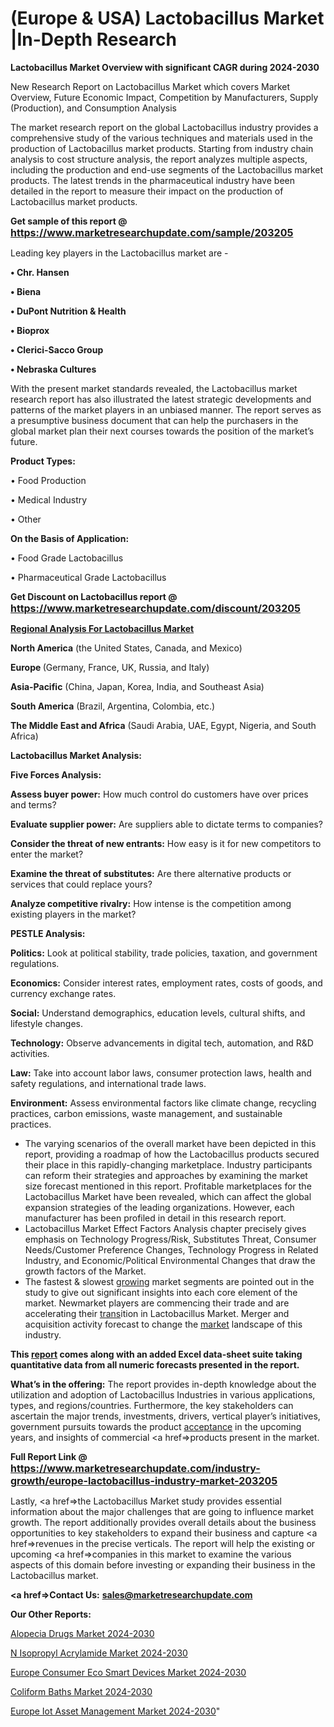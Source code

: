 # (Europe & USA) Lactobacillus Market |In-Depth Research

<strong>Lactobacillus Market Overview with significant CAGR during 2024-2030</strong>

New Research Report on Lactobacillus Market which covers Market Overview, Future Economic Impact, Competition by Manufacturers, Supply (Production), and Consumption Analysis

The market research report on the global Lactobacillus industry provides a comprehensive study of the various techniques and materials used in the production of Lactobacillus market products. Starting from industry chain analysis to cost structure analysis, the report analyzes multiple aspects, including the production and end-use segments of the Lactobacillus market products. The latest trends in the pharmaceutical industry have been detailed in the report to measure their impact on the production of Lactobacillus market products.

<strong>Get sample of this report @ <a href=https://www.marketresearchupdate.com/sample/203205><font size=3 color=#0000ff>https://www.marketresearchupdate.com/sample/203205</font></a></strong>

Leading key players in the Lactobacillus market are -

<strong>• Chr. Hansen

• Biena

• DuPont Nutrition & Health

• Bioprox

• Clerici-Sacco Group

• Nebraska Cultures</strong>

With the present market standards revealed, the Lactobacillus market research report has also illustrated the latest strategic developments and patterns of the market players in an unbiased manner. The report serves as a presumptive business document that can help the purchasers in the global market plan their next courses towards the position of the market’s future.

<strong>Product Types:</strong>

• Food Production

• Medical Industry

• Other

<strong>On the Basis of Application:</strong>

• Food Grade Lactobacillus

• Pharmaceutical Grade Lactobacillus

<strong>Get Discount on Lactobacillus report @ <a href=https://www.marketresearchupdate.com/discount/203205><font size=3 color=#0000ff>https://www.marketresearchupdate.com/discount/203205</font></a></strong>

<strong><u><b>Regional Analysis For Lactobacillus Market</b></u></strong>

<strong><b>North America</b></strong> (the United States, Canada, and Mexico)

<strong><b>Europe </b></strong>(Germany, France, UK, Russia, and Italy)

<strong><b>Asia-Pacific</b></strong> (China, Japan, Korea, India, and Southeast Asia)

<strong><b>South America</b></strong> (Brazil, Argentina, Colombia, etc.)

<strong><b>The Middle East and Africa</b></strong> (Saudi Arabia, UAE, Egypt, Nigeria, and South Africa)

<strong>Lactobacillus Market Analysis:</strong>

<strong>Five Forces Analysis:</strong>

<strong>Assess buyer power:</strong> How much control do customers have over prices and terms?

<strong>Evaluate supplier power:</strong> Are suppliers able to dictate terms to companies?

<strong>Consider the threat of new entrants:</strong> How easy is it for new competitors to enter the market?

<strong>Examine the threat of substitutes:</strong> Are there alternative products or services that could replace yours?

<strong>Analyze competitive rivalry:</strong> How intense is the competition among existing players in the market?

<strong>PESTLE Analysis:</strong>

<strong>Politics:</strong> Look at political stability, trade policies, taxation, and government regulations.

<strong>Economics:</strong> Consider interest rates, employment rates, costs of goods, and currency exchange rates.

<strong>Social:</strong> Understand demographics, education levels, cultural shifts, and lifestyle changes.

<strong>Technology:</strong> Observe advancements in digital tech, automation, and R&D activities.

<strong>Law:</strong> Take into account labor laws, consumer protection laws, health and safety regulations, and international trade laws.

<strong>Environment:</strong> Assess environmental factors like climate change, recycling practices, carbon emissions, waste management, and sustainable practices.

<ul>
  <li>The varying scenarios of the overall market have been depicted in this report, providing a roadmap of how the Lactobacillus products secured their place in this rapidly-changing marketplace. Industry participants can reform their strategies and approaches by examining the market size forecast mentioned in this report. Profitable marketplaces for the Lactobacillus Market have been revealed, which can affect the global expansion strategies of the leading organizations. However, each manufacturer has been profiled in detail in this research report.</li>
  <li>Lactobacillus Market Effect Factors Analysis chapter precisely gives emphasis on Technology Progress/Risk, Substitutes Threat, Consumer Needs/Customer Preference Changes, Technology Progress in Related Industry, and Economic/Political Environmental Changes that draw the growth factors of the Market.</li>
  <li>The fastest &amp; slowest <a href=ASDF991299>growing</a> market segments are pointed out in the study to give out significant insights into each core element of the market. Newmarket players are commencing their trade and are accelerating their <a href=>trans</a>ition in Lactobacillus Market. Merger and acquisition activity forecast to change the <a href=>market</a> landscape of this industry.</li>
</ul>
<strong>This <a href=>report</a> comes along with an added Excel data-sheet suite taking quantitative data from all numeric forecasts presented in the report.</strong>

<strong>What’s in the offering:</strong> The report provides in-depth knowledge about the utilization and adoption of Lactobacillus Industries in various applications, types, and regions/countries. Furthermore, the key stakeholders can ascertain the major trends, investments, drivers, vertical player’s initiatives, government pursuits towards the product <a href=ASDF881288>acceptance</a> in the upcoming years, and insights of commercial <a href=>products</a> present in the market.

<strong>Full Report Link @ <a href=https://www.marketresearchupdate.com/industry-growth/europe-lactobacillus-industry-market-203205><font size=3 color=#0000ff>https://www.marketresearchupdate.com/industry-growth/europe-lactobacillus-industry-market-203205</font></a></strong>

Lastly, <a href=>the</a> Lactobacillus Market study provides essential information about the major challenges that are going to influence market growth. The report additionally provides overall details about the business opportunities to key stakeholders to expand their business and capture <a href=>revenues</a> in the precise verticals. The report will help the existing or upcoming <a href=>companies</a> in this market to examine the various aspects of this domain before investing or expanding their business in the Lactobacillus market.

<strong><a href=><strong>Contact Us:</strong></a></strong>
<strong>sales@marketresearchupdate.com</strong>

<strong>Our Other Reports:</strong>

<a href=https://www.linkedin.com/pulse/alopecia-drugs-market-2023-top-key-players-types>Alopecia Drugs Market 2024-2030</a>

<a href=https://www.linkedin.com/pulse/n-isopropyl-acrylamide-market-2023-remarking>N Isopropyl Acrylamide Market 2024-2030</a>

<a href=https://www.linkedin.com/pulse/europe-consumer-eco-smart-devices-market-report>Europe Consumer Eco Smart Devices Market 2024-2030</a>

<a href=https://www.linkedin.com/pulse/coliform-baths-market-2023-new-comprehensive-4gpaf/>Coliform Baths Market 2024-2030</a>

<a href=https://www.linkedin.com/pulse/europe-iot-asset-management-market-research-ammjf/>Europe Iot Asset Management Market 2024-2030</a>"
